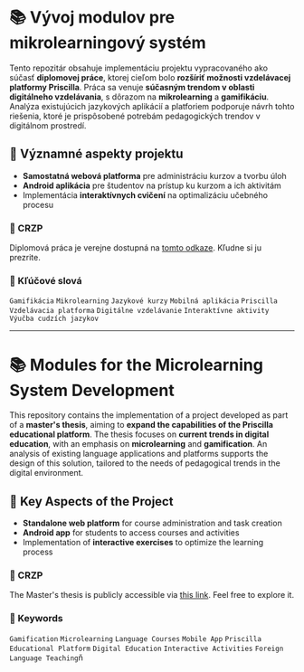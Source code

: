 
# 📚 Vývoj modulov pre mikrolearningový systém


Tento repozitár obsahuje implementáciu projektu vypracovaného ako súčasť **diplomovej práce**, ktorej cieľom bolo **rozšíriť možnosti vzdelávacej platformy Priscilla**. Práca sa venuje **súčasným trendom v oblasti digitálneho vzdelávania**, s dôrazom na **mikrolearning** a **gamifikáciu**. Analýza existujúcich jazykových aplikácií a platforiem podporuje návrh tohto riešenia, ktoré je prispôsobené potrebám pedagogických trendov v digitálnom prostredí.

## 🚀 Významné aspekty projektu

- **Samostatná webová platforma** pre administráciu kurzov a tvorbu úloh
- **Android aplikácia** pre študentov na prístup ku kurzom a ich aktivitám
- Implementácia **interaktívnych cvičení** na optimalizáciu učebného procesu

### 📄 CRZP
Diplomová práca je verejne dostupná na [tomto odkaze](https://opac.crzp.sk/?fn=detailBiblioForm&sid=11DFBA30F566A03CAEEFEE7AA9BF). Kľudne si ju prezrite.

### 🔑 Kľúčové slová

`Gamifikácia` `Mikrolearning` `Jazykové kurzy` `Mobilná aplikácia` `Priscilla` `Vzdelávacia platforma` `Digitálne vzdelávanie` `Interaktívne aktivity` `Výučba cudzích jazykov`

---

# 📚 Modules for the Microlearning System Development

This repository contains the implementation of a project developed as part of a **master's thesis**, aiming to **expand the capabilities of the Priscilla educational platform**. The thesis focuses on **current trends in digital education**, with an emphasis on **microlearning** and **gamification**. An analysis of existing language applications and platforms supports the design of this solution, tailored to the needs of pedagogical trends in the digital environment.

## 🚀 Key Aspects of the Project

- **Standalone web platform** for course administration and task creation
- **Android app** for students to access courses and activities
- Implementation of **interactive exercises** to optimize the learning process

### 📄 CRZP
The Master's thesis is publicly accessible via [this link](https://opac.crzp.sk/?fn=detailBiblioForm&sid=11DFBA30F566A03CAEEFEE7AA9BF). Feel free to explore it.

### 🔑 Keywords

`Gamification` `Microlearning` `Language Courses` `Mobile App` `Priscilla` `Educational Platform` `Digital Education` `Interactive Activities` `Foreign Language Teaching`ň



